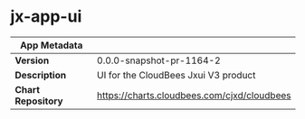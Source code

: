 # jx-app-ui

|App Metadata||
|---|---|
| **Version** | 0.0.0-snapshot-pr-1164-2 |
| **Description** | UI for the CloudBees Jxui V3 product |
| **Chart Repository** | https://charts.cloudbees.com/cjxd/cloudbees |
